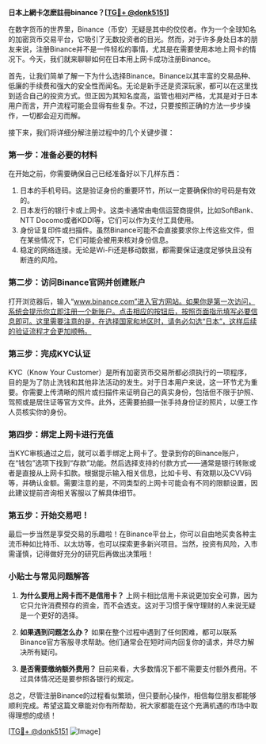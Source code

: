 **日本上網卡怎麽註冊binance？[[TG💪+ @donk5151](https://t.me/s/donk5151)]**

在数字货币的世界里，Binance（币安）无疑是其中的佼佼者。作为一个全球知名的加密货币交易平台，它吸引了无数投资者的目光。然而，对于许多身处日本的朋友来说，注册Binance并不是一件轻松的事情，尤其是在需要使用本地上网卡的情况下。今天，我们就来聊聊如何在日本用上网卡成功注册Binance。

首先，让我们简单了解一下为什么选择Binance。Binance以其丰富的交易品种、低廉的手续费和强大的安全性而闻名。无论是新手还是资深玩家，都可以在这里找到适合自己的投资方式。但正因为其知名度高，监管也相对严格，尤其是对于日本用户而言，开户流程可能会显得有些复杂。不过，只要按照正确的方法一步步操作，一切都会迎刃而解。

接下来，我们将详细分解注册过程中的几个关键步骤：

### 第一步：准备必要的材料

在开始之前，你需要确保自己已经准备好以下几样东西：
1. 日本的手机号码。这是验证身份的重要环节，所以一定要确保你的号码是有效的。
2. 日本发行的银行卡或上网卡。这类卡通常由电信运营商提供，比如SoftBank、NTT Docomo或者KDDI等，它们可以作为支付工具使用。
3. 身份证复印件或扫描件。虽然Binance可能不会直接要求你上传这些文件，但在某些情况下，它们可能会被用来核对身份信息。
4. 稳定的网络连接。无论是Wi-Fi还是移动数据，都需要保证速度足够快且没有断连的风险。

### 第二步：访问Binance官网并创建账户

打开浏览器后，输入“www.binance.com”进入官方网站。如果你是第一次访问，系统会提示你立即注册一个新账户。点击相应的按钮后，按照页面指示填写必要信息即可。这里需要注意的是，在选择国家和地区时，请务必勾选“日本”，这样后续的验证流程才会更加顺畅。

### 第三步：完成KYC认证

KYC（Know Your Customer）是所有加密货币交易所都必须执行的一项程序，目的是为了防止洗钱和其他非法活动的发生。对于日本用户来说，这一环节尤为重要。你需要上传清晰的照片或扫描件来证明自己的真实身份，包括但不限于护照、驾照或是居住证等官方文件。此外，还需要拍摄一张手持身份证的照片，以便工作人员核实你的身份。

### 第四步：绑定上网卡进行充值

当KYC审核通过之后，就可以着手绑定上网卡了。登录到你的Binance账户，在“钱包”选项下找到“存款”功能。然后选择支持的付款方式——通常是银行转账或者是直接从上网卡扣款。根据提示输入相关信息，比如卡号、有效期以及CVV码等，并确认金额。需要注意的是，不同类型的上网卡可能会有不同的限额设置，因此建议提前咨询相关客服以了解具体细节。

### 第五步：开始交易吧！

最后一步当然是享受交易的乐趣啦！在Binance平台上，你可以自由地买卖各种主流币种如比特币、以太坊等，也可以探索更多新兴项目。当然，投资有风险，入市需谨慎，记得做好充分的研究后再做出决策哦！

### 小贴士与常见问题解答

1. **为什么要用上网卡而不是信用卡？**
   上网卡相比信用卡来说更加安全可靠，因为它只允许消费预存的资金，而不会透支。这对于习惯于保守理财的人来说无疑是一个更好的选择。

2. **如果遇到问题怎么办？**
   如果在整个过程中遇到了任何困难，都可以联系Binance官方客服寻求帮助。他们通常会在短时间内回复你的请求，并尽力解决所有疑问。

3. **是否需要缴纳额外费用？**
   目前来看，大多数情况下都不需要支付额外费用。不过具体情况还是要参照各银行的规定。

总之，尽管注册Binance的过程看似繁琐，但只要耐心操作，相信每位朋友都能够顺利完成。希望这篇文章能对你有所帮助，祝大家都能在这个充满机遇的市场中取得理想的成绩！

[[TG💪+ @donk5151](https://t.me/s/donk5151) ![Image](https://i.postimg.cc/rwNCRYN7/Snipaste-2025-04-30-17-27-05.png)]